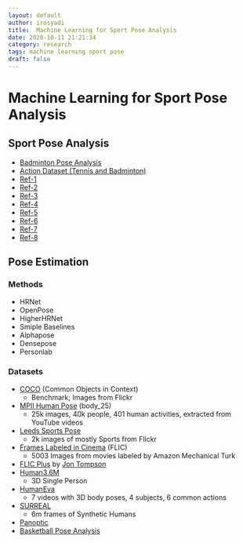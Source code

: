```yaml
---
layout: default
author: irosyadi
title:  Machine Learning for Sport Pose Analysis
date: 2020-10-11 21:21:34
category: research
tags: machine learning sport pose
draft: false
---
```


# Machine Learning for Sport Pose Analysis

## Sport Pose Analysis
- [Badminton Pose Analysis](https://github.com/deepaktalwardt/badminton-pose-analysis)
- [Action Dataset (Tennis and Badminton)](https://www.cvssp.org/acasva/Downloads)
- [Ref-1](https://www.researchgate.net/publication/316477606_Computer_vision_for_sports_Current_applications_and_research_topics)
- [Ref-2](https://www.researchgate.net/publication/332378399_Position_Detection_for_Badminton_Tactical_Analysis_based_on_Multi-person_Pose_Estimation)
- [Ref-3](https://ieeexplore.ieee.org/document/8686917)
- [Ref-4](https://www.cs.ccu.edu.tw/~wtchu/papers/2017ICMR-chu.pdf)
- [Ref-5](https://dl.acm.org/doi/pdf/10.1145/3375959.3375981?download=true)
- [Ref-6](https://www.groundai.com/project/followmeup-sports-new-benchmark-for-2d-human-keypoint-recognition/1#bib.bib16)
- [Ref-7](https://deepai.org/publication/coachai-a-project-for-microscopic-badminton-match-data-collection-and-tactical-analysis)
- [Ref-8](https://ieeexplore.ieee.org/document/8686917)

## Pose Estimation
### Methods
- HRNet
- OpenPose
- HigherHRNet
- Smiple Baselines
- Alphapose
- Densepose
- Personlab

### Datasets
- [COCO](https://cocodataset.org/#home) (Common Objects in Context)
    - Benchmark; Images from Flickr
- [MPII Human Pose](https://human-pose.mpi-inf.mpg.de/) (body_25)
    - 25k images, 40k people, 401 human activities, extracted from YouTube videos
- [Leeds Sports Pose](https://sam.johnson.io/research/lsp.html)
    - 2k images of mostly Sports from Flickr
- [Frames Labeled in Cinema](https://human-pose.mpi-inf.mpg.de/) (FLIC)
    - 5003 Images from movies labeled by Amazon Mechanical Turk
- [FLIC Plus](https://jonathantompson.github.io/flic_plus.htm) by [Jon Tompson](https://jonathantompson.github.io/)
- [Human3.6M](https://vision.imar.ro/human3.6m/description.php)
    - 3D Single Person
- [HumanEva](https://humaneva.is.tue.mpg.de/)
    - 7 videos with 3D body poses, 4 subjects, 6 common actions
- [SURREAL](https://www.di.ens.fr/willow/research/surreal/data/)
    - 6m frames of Synthetic Humans
- [Panoptic](https://domedb.perception.cs.cmu.edu/)
- [Basketball Pose Analysis](https://github.com/chonyy/AI-basketball-analysis)